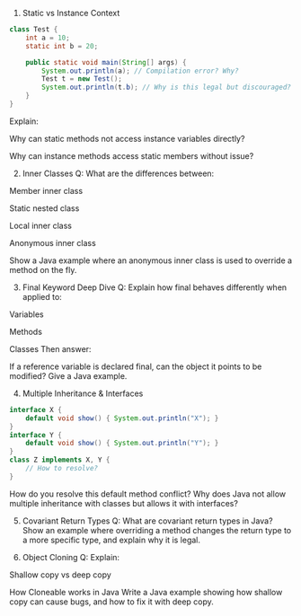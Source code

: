 1. Static vs Instance Context

```java
class Test {
    int a = 10;
    static int b = 20;

    public static void main(String[] args) {
        System.out.println(a); // Compilation error? Why?
        Test t = new Test();
        System.out.println(t.b); // Why is this legal but discouraged?
    }
}

```

Explain:

Why can static methods not access instance variables directly?

Why can instance methods access static members without issue?


2. Inner Classes
Q: What are the differences between:

Member inner class

Static nested class

Local inner class

Anonymous inner class

Show a Java example where an anonymous inner class is used to override a method on the fly.

3. Final Keyword Deep Dive
Q: Explain how final behaves differently when applied to:

Variables

Methods

Classes
Then answer:

If a reference variable is declared final, can the object it points to be modified? Give a Java example.


4. Multiple Inheritance & Interfaces

```java
interface X {
    default void show() { System.out.println("X"); }
}
interface Y {
    default void show() { System.out.println("Y"); }
}
class Z implements X, Y {
    // How to resolve?
}
```
How do you resolve this default method conflict? Why does Java not allow multiple inheritance with classes but allows it with interfaces?




5. Covariant Return Types
Q: What are covariant return types in Java?
Show an example where overriding a method changes the return type to a more specific type, and explain why it is legal.


6. Object Cloning
Q: Explain:

Shallow copy vs deep copy

How Cloneable works in Java
Write a Java example showing how shallow copy can cause bugs, and how to fix it with deep copy.